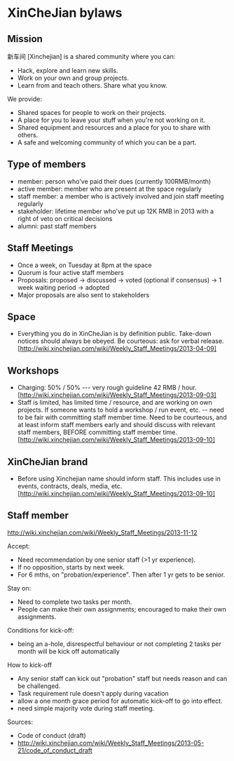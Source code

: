# XinCheJian bylaws

## Mission

新车间 [Xinchejian] is a shared community where you can:

* Hack, explore and learn new skills.
* Work on your own and group projects.
* Learn from and teach others. Share what you know.

We provide:

* Shared spaces for people to work on their projects.
* A place for you to leave your stuff when you're not working on it.
* Shared equipment and resources and a place for you to share with others.
* A safe and welcoming community of which you can be a part.

## Type of members

* member: person who've paid their dues (currently 100RMB/month)
* active member: member who are present at the space regularly
* staff member: a member who is actively involved and join staff meeting regularly
* stakeholder: lifetime member who've put up 12K RMB in 2013 with a right of veto on critical decisions
* alumni: past staff members

## Staff Meetings

* Once a week, on Tuesday at 8pm at the space
* Quorum is four active staff members
* Proposals: proposed -> discussed -> voted (optional if consensus) -> 1 week waiting period -> adopted
* Major proposals are also sent to stakeholders

## Space

* Everything you do in XinCheJian is by definition public. Take-down notices should always be obeyed. Be courteous: ask for verbal release. [http://wiki.xinchejian.com/wiki/Weekly_Staff_Meetings/2013-04-09]

## Workshops

* Charging: 50% / 50% --- very rough guideline 42 RMB / hour. [http://wiki.xinchejian.com/wiki/Weekly_Staff_Meetings/2013-09-03]
* Staff is limited, has limited time / resource, and are working on own projects. If someone wants to hold a workshop / run event, etc. -- need to be fair with committing staff member time. Need to be courteous, and at least inform staff members early and should discuss with relevant staff members, BEFORE committing staff member time. [http://wiki.xinchejian.com/wiki/Weekly_Staff_Meetings/2013-09-10]

## XinCheJian brand

* Before using Xinchejian name should inform staff. This includes use in events, contracts, deals, media, etc. [http://wiki.xinchejian.com/wiki/Weekly_Staff_Meetings/2013-09-10]

## Staff member

http://wiki.xinchejian.com/wiki/Weekly_Staff_Meetings/2013-11-12

Accept:

* Need recommendation by one senior staff (>1 yr experience).
* If no opposition, starts by next week.
* For 6 mths, on "probation/experience". Then after 1 yr gets to be senior.

Stay on:

* Need to complete two tasks per month.
* People can make their own assignments; encouraged to make their own assignments.

Conditions for kick-off:

* being an a-hole, disrespectful behaviour or not completing 2 tasks per month will be kick off automatically

How to kick-off

* Any senior staff can kick out "probation" staff but needs reason and can be challenged.
* Task requirement rule doesn't apply during vacation
* allow a one month grace period for automatic kick-off to go into effect.
* need simple majority vote during staff meeting.

Sources:

* Code of conduct (draft)
 * http://wiki.xinchejian.com/wiki/Weekly_Staff_Meetings/2013-05-21/code_of_conduct_draft